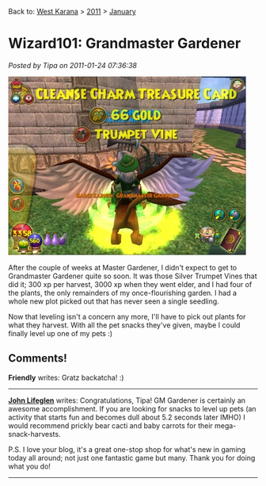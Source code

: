 Back to: [West Karana](/posts/westkarana.md) > [2011](/posts/2011/westkarana.md) > [January](./westkarana.md)
# Wizard101: Grandmaster Gardener

*Posted by Tipa on 2011-01-24 07:36:38*

[![](../../../uploads/2011/01/WizardGraphicalClient-2011-01-24-07-08-22-05-480x360.jpg "Ding!")](../../../uploads/2011/01/WizardGraphicalClient-2011-01-24-07-08-22-05.jpg)

After the couple of weeks at Master Gardener, I didn't expect to get to Grandmaster Gardener quite so soon. It was those Silver Trumpet Vines that did it; 300 xp per harvest, 3000 xp when they went elder, and I had four of the plants, the only remainders of my once-flourishing garden. I had a whole new plot picked out that has never seen a single seedling.

Now that leveling isn't a concern any more, I'll have to pick out plants for what they harvest. With all the pet snacks they've given, maybe I could finally level up one of my pets :)

## Comments!

**Friendly** writes: Gratz backatcha! :)

---

**[John Lifeglen](http://throughtheeyesofasorcerer.blogspot.com)** writes: Congratulations, Tipa! GM Gardener is certainly an awesome accomplishment. If you are looking for snacks to level up pets (an activity that starts fun and becomes dull about 5.2 seconds later IMHO) I would recommend prickly bear cacti and baby carrots for their mega-snack-harvests.

P.S. I love your blog, it's a great one-stop shop for what's new in gaming today all around; not just one fantastic game but many. Thank you for doing what you do!

---

